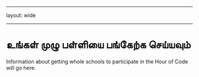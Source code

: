* * *

layout: wide

* * *

# உங்கள் முழு பள்ளியை பங்கேற்க செய்யவும்

Information about getting whole schools to participate in the Hour of Code will go here.